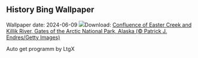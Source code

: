 ## History Bing Wallpaper
Wallpaper date: 2024-06-09
![](https://www.bing.com/th?id=OHR.KillikRiverAlaska_EN-US6860539516_UHD.jpg&w=1000)Download: [Confluence of Easter Creek and Killik River, Gates of the Arctic National Park, Alaska (© Patrick J. Endres/Getty Images)](https://www.bing.com/th?id=OHR.KillikRiverAlaska_EN-US6860539516_UHD.jpg)

Auto get programm by LtgX
